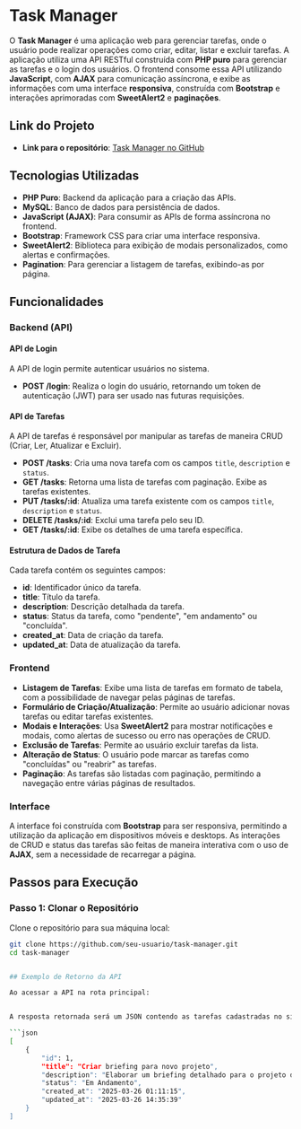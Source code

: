 # Task Manager

O **Task Manager** é uma aplicação web para gerenciar tarefas, onde o usuário pode realizar operações como criar, editar, listar e excluir tarefas. A aplicação utiliza uma API RESTful construída com **PHP puro** para gerenciar as tarefas e o login dos usuários. O frontend consome essa API utilizando **JavaScript**, com **AJAX** para comunicação assíncrona, e exibe as informações com uma interface **responsiva**, construída com **Bootstrap** e interações aprimoradas com **SweetAlert2** e **paginações**.

## Link do Projeto

- **Link para o repositório**: [Task Manager no GitHub](https://github.com/seu-usuario/task-manager)

## Tecnologias Utilizadas

- **PHP Puro**: Backend da aplicação para a criação das APIs.
- **MySQL**: Banco de dados para persistência de dados.
- **JavaScript (AJAX)**: Para consumir as APIs de forma assíncrona no frontend.
- **Bootstrap**: Framework CSS para criar uma interface responsiva.
- **SweetAlert2**: Biblioteca para exibição de modais personalizados, como alertas e confirmações.
- **Pagination**: Para gerenciar a listagem de tarefas, exibindo-as por página.

## Funcionalidades

### Backend (API)

#### API de Login
A API de login permite autenticar usuários no sistema.

- **POST /login**: Realiza o login do usuário, retornando um token de autenticação (JWT) para ser usado nas futuras requisições.
  
#### API de Tarefas
A API de tarefas é responsável por manipular as tarefas de maneira CRUD (Criar, Ler, Atualizar e Excluir).

- **POST /tasks**: Cria uma nova tarefa com os campos `title`, `description` e `status`.
- **GET /tasks**: Retorna uma lista de tarefas com paginação. Exibe as tarefas existentes.
- **PUT /tasks/:id**: Atualiza uma tarefa existente com os campos `title`, `description` e `status`.
- **DELETE /tasks/:id**: Exclui uma tarefa pelo seu ID.
- **GET /tasks/:id**: Exibe os detalhes de uma tarefa específica.

#### Estrutura de Dados de Tarefa
Cada tarefa contém os seguintes campos:

- **id**: Identificador único da tarefa.
- **title**: Título da tarefa.
- **description**: Descrição detalhada da tarefa.
- **status**: Status da tarefa, como "pendente", "em andamento" ou "concluída".
- **created_at**: Data de criação da tarefa.
- **updated_at**: Data de atualização da tarefa.

### Frontend

- **Listagem de Tarefas**: Exibe uma lista de tarefas em formato de tabela, com a possibilidade de navegar pelas páginas de tarefas.
- **Formulário de Criação/Atualização**: Permite ao usuário adicionar novas tarefas ou editar tarefas existentes.
- **Modais e Interações**: Usa **SweetAlert2** para mostrar notificações e modais, como alertas de sucesso ou erro nas operações de CRUD.
- **Exclusão de Tarefas**: Permite ao usuário excluir tarefas da lista.
- **Alteração de Status**: O usuário pode marcar as tarefas como "concluídas" ou "reabrir" as tarefas.
- **Paginação**: As tarefas são listadas com paginação, permitindo a navegação entre várias páginas de resultados.

### Interface

A interface foi construída com **Bootstrap** para ser responsiva, permitindo a utilização da aplicação em dispositivos móveis e desktops. As interações de CRUD e status das tarefas são feitas de maneira interativa com o uso de **AJAX**, sem a necessidade de recarregar a página.

## Passos para Execução

### Passo 1: Clonar o Repositório

Clone o repositório para sua máquina local:

```bash
git clone https://github.com/seu-usuario/task-manager.git
cd task-manager


## Exemplo de Retorno da API

Ao acessar a API na rota principal:


A resposta retornada será um JSON contendo as tarefas cadastradas no sistema:

```json
[
    {
        "id": 1,
        "title": "Criar briefing para novo projeto",
        "description": "Elaborar um briefing detalhado para o projeto do cliente X.",
        "status": "Em Andamento",
        "created_at": "2025-03-26 01:11:15",
        "updated_at": "2025-03-26 14:35:39"
    }
]
